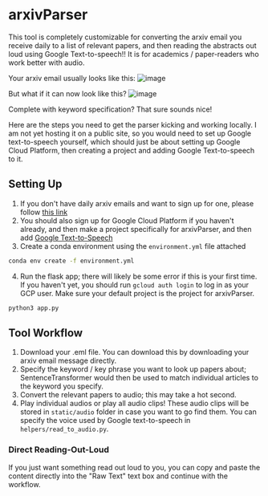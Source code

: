 # arxivParser
This tool is completely customizable for converting the arxiv email you receive daily to a list of relevant papers, and then reading the abstracts out loud using Google Text-to-speech!! It is for academics / paper-readers who work better with audio.

Your arxiv email usually looks like this:
![image](https://github.com/siyan-sylvia-li/arxivParser/assets/32021903/db75e295-1270-434e-8df6-000175668a1c)

But what if it can now look like this?
![image](https://github.com/siyan-sylvia-li/arxivParser/assets/32021903/eb748bc1-609d-46eb-a7d8-52b40682352c)

Complete with keyword specification? That sure sounds nice!

Here are the steps you need to get the parser kicking and working locally. I am not yet hosting it on a public site, so you would need to set up Google text-to-speech yourself, which should just be about setting up Google Cloud Platform, then creating a project and adding Google Text-to-speech to it. 

## Setting Up
1. If you don't have daily arxiv emails and want to sign up for one, please follow [this link](https://info.arxiv.org/help/subscribe.html)
2. You should also sign up for Google Cloud Platform if you haven't already, and then make a project specifically for arxivParser, and then add [Google Text-to-Speech](https://cloud.google.com/text-to-speech)
3. Create a conda environment using the `environment.yml` file attached
```bash
conda env create -f environment.yml
```
4. Run the flask app; there will likely be some error if this is your first time. If you haven't yet, you should run `gcloud auth login` to log in as your GCP user. Make sure your default project is the project for arxivParser.
```bash
python3 app.py
```

## Tool Workflow
1. Download your .eml file. You can download this by downloading your arxiv email message directly.
2. Specify the keyword / key phrase you want to look up papers about; SentenceTransformer would then be used to match individual articles to the keyword you specify.
3. Convert the relevant papers to audio; this may take a hot second.
4. Play individual audios or play all audio clips! These audio clips will be stored in `static/audio` folder in case you want to go find them. You can specify the voice used by Google text-to-speech in `helpers/read_to_audio.py`.

### Direct Reading-Out-Loud
If you just want something read out loud to you, you can copy and paste the content directly into the "Raw Text" text box and continue with the workflow.
